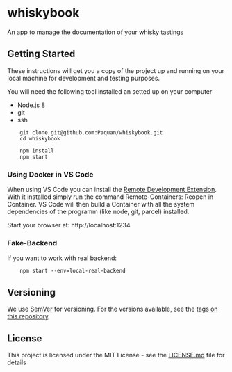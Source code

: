 # whiskybook

An app to manage the documentation of your whisky tastings

## Getting Started

These instructions will get you a copy of the project up and running on your local machine for development and testing purposes.

You will need the following tool installed an setted up on your computer
- Node.js 8
- git
- ssh

```
    git clone git@github.com:Paquan/whiskybook.git
    cd whiskybook

    npm install
    npm start
```

### Using Docker in VS Code

When using VS Code you can install the [Remote Development Extension](https://marketplace.visualstudio.com/items?itemName=ms-vscode-remote.vscode-remote-extensionpack). With it installed simply run the command Remote-Containers: Reopen in Container. VS Code will then build a Container with all the system dependencies of the programm (like node, git, parcel) installed.

Start your browser at: http://localhost:1234

### Fake-Backend

If you want to work with real backend:

```
    npm start --env=local-real-backend
```

## Versioning

We use [SemVer](http://semver.org/) for versioning. For the versions available, see the [tags on this repository](https://github.com/your/project/tags). 


## License

This project is licensed under the MIT License - see the [LICENSE.md](LICENSE.md) file for details
